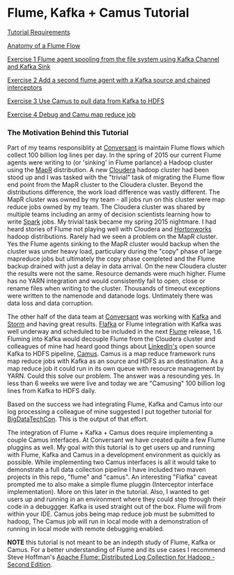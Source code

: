 # Flume, Kafka + Camus Tutorial

[Tutorial Requirements](https://github.com/mbkeane/BigDataTechCon/wiki/Tutorial-Requirements)

[Anatomy of a Flume Flow](https://github.com/mbkeane/BigDataTechCon/wiki/The-basic-anatomy-of-a-Flume-Agent-and-a-Flume-Flow)

[Exercise 1 Flume agent spooling from the file system using Kafka Channel and Kafka Sink](https://github.com/mbkeane/BigDataTechCon/wiki/Exercise-1)

[Exercise 2 Add a second flume agent with a Kafka source and chained interceptors](https://github.com/mbkeane/BigDataTechCon/wiki/Exercise-2)

[Exercise 3 Use Camus to pull data from Kafka to HDFS](https://github.com/mbkeane/BigDataTechCon/wiki/Exercise-3)

[Exercise 4 Debug and Camu map reduce job](https://github.com/mbkeane/BigDataTechCon/wiki/Exercise-4)


### The Motivation Behind this Tutorial
Part of my teams responsiblity at [Conversant](https://conversantmedia.com) is maintain Flume flows which collect 100 billion log lines per day.  In the spring of 2015 our current Flume agents were writing to (or 'sinking' in Flume parlance) a Hadoop cluster using the  [MapR](https://mapr.com) distribution.  A new [Cloudera](https://conversantmedia.comhttp://www.cloudera.com/content/www/en-us.html) hadoop cluster had been stood up and I was tasked with the "trivial" task of migrating the Flume flow end point from the MapR cluster to the Cloudera cluster.  Beyond the distributions difference, the work load difference was vastly different. The MapR cluster was owned by my team - all jobs run on this cluster were map reduce jobs owned by my team.  The Cloudera cluster was shared by multiple teams including an army of decision scientists learning how to write [Spark](http://spark.apache.org) jobs.  My trivial task became my spring 2015 nightmare.  I had heard stories of Flume not playing well with Cloudera and [Hortonworks](http://hortonworks.com) hadoop distributions.  Rarely had we seen a problem on the MapR cluster.  Yes the Flume agents sinking to the MapR cluster would backup when the cluster was under heavy load, particulary during the "copy" phase of large mapreduce jobs but ultimately the copy phase completed and the Flume backup drained with just a delay in data arrival.  On the new Cloudera cluster the results were not the same.  Resource demands were much higher.  Flume has no YARN integration and would consistently fail to open, close or rename files when writing to the cluster.  Thousands of timeout exceptions were written to the namenode and datanode logs.  Untimately there was data loss and data corruption.

The other half of the data team at [Conversant](https://conversantmedia.com) was working with [Kafka](http://kafka.apache.org) and [Storm](http://storm.apache.org) and having great results.  [Flafka](http://blog.cloudera.com/blog/2014/11/flafka-apache-flume-meets-apache-kafka-for-event-processing) or Flume integration with Kafka was well underway and scheduled to be included in the next [Flume](http://flume.apache.org) release, 1.6.  Fluming into Kafka would decouple Flume from the Cloudera cluster and colleagues of mine had heard good things about [LinkedIn's](https://www.linkedin.com) open source Kafka to HDFS pipeline, [Camus](https://github.com/linkedin/camus).  Camus is a map reduce framework runs map reduce jobs with Kafka as an source and HDFS as an destination.  As a map reduce job it could run in its own queue with resource management by YARN.  Could this solve our problem.  The answer was a resounding yes.  In less than 6 weeks we were live and today we are "Camusing" 100 billion log lines from Kafka to HDFS daily.

Based on the success we had integrating Flume, Kafka and Camus into our log processing a colleague of mine suggested I put together tutorial for [BigDataTechCon](http://www.bigdatatechcon.com/).  This is the output of that effort.

The integration of Flume + Kafka + Camus does require implementing a couple Camus interfaces.  At Conversant we have created quite a few Flume pluggins as well.  My goal with this tutorial is to get users up and running with Flume, Kafka and Camus in a development environment as quickly as possible.  While implementing two Camus interfaces is all it would take to demonstrate a full data collection pipeline I have included two maven projects in this repo, "flume" and "camus".  An interesting "Flafka" caveat prompted me to also make a simple flume pluggin (Interceptor interface implementation).  More on this later in the tutorial. Also, I wanted to get users up and running in an environment where they could step through their code in a debuggger.  Kafka is used straight out of the box.  Flume will from within your IDE.  Camus jobs being map reduce job must be submitted to hadoop, The Camus job will run in local mode with a demonstration of running in local mode with remote debugging enabled.

**NOTE** this tutorial is not meant to be an indepth study of Flume, Kafka or Camus.  For a better understanding of Flume and its use cases I recommend Steve Hoffman's [Apache Flume: Distributed Log Collection for Hadoop - Second Edition](http://www.amazon.com/Apache-Flume-Distributed-Collection-Hadoop/dp/1784392170/ref=sr_1_2?s=books&ie=UTF8&qid=1446338183&sr=1-2&keywords=flume).
